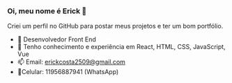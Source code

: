 ### Oi, meu nome é Erick 👋

Criei um perfil no GitHub para postar meus projetos e ter um bom portfólio.

- 🔭 Desenvolvedor Front End
- 🌱 Tenho conhecimento e experiência em React, HTML, CSS, JavaScript, Vue
- 📫 Email: erickcosta2509@gmail.com
- 📱Celular: 11956887941 (WhatsApp)
